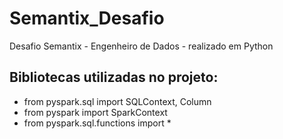 # Semantix_Desafio
Desafio Semantix - Engenheiro de Dados - realizado em Python

## Bibliotecas utilizadas no projeto:

- from pyspark.sql import SQLContext, Column
- from pyspark import SparkContext
- from pyspark.sql.functions import *
